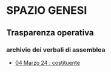 # SPAZIO GENESI
## Trasparenza operativa
### archivio dei verbali di assemblea

* [04 Marzo 24 : costituente](./verbali/240404.md)
